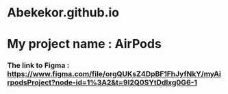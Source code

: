# Abekekor.github.io
# My project name : AirPods
### The link to Figma : https://www.figma.com/file/orgQUKsZ4DpBF1FhJyfNkY/myAirpodsProject?node-id=1%3A2&t=9I2Q0SYtDdlxg0G6-1
